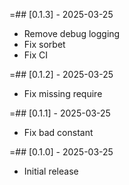 =## [0.1.3] - 2025-03-25

- Remove debug logging
- Fix sorbet
- Fix CI

=## [0.1.2] - 2025-03-25

- Fix missing require

=## [0.1.1] - 2025-03-25

- Fix bad constant

=## [0.1.0] - 2025-03-25

- Initial release
